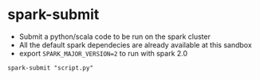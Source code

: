 # spark-submit

- Submit a python/scala code to be run on the spark cluster
- All the default spark dependecies are already available at this sandbox
- export `SPARK_MAJOR_VERSION=2` to run with spark 2.0

```shell
spark-submit "script.py"
```
